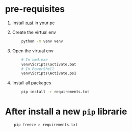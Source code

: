 # pre-requisites

1. Install [rust](https://static.rust-lang.org/rustup/dist/x86_64-pc-windows-msvc/rustup-init.exe) in your pc

1. Create the virtual env 
    ```bash
        python -m venv venv
    ```

1. Open the virtual env
    ```bash
        # In cmd.exe
        venv\Scripts\activate.bat
        # In PowerShell
        venv\Scripts\Activate.ps1
    ```

1. Install all packages
    ```bash
        pip install -r requirements.txt
    ```

# After install a new `pip` librarie

```bash
    pip freeze > requirements.txt
```